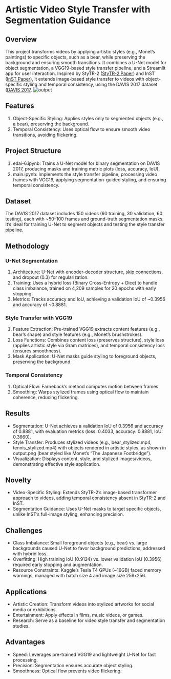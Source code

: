 # Artistic Video Style Transfer with Segmentation Guidance
## Overview
This project transforms videos by applying artistic styles (e.g., Monet’s paintings) to specific objects, such as a bear, while preserving the background and ensuring smooth transitions. It combines a U-Net model for object segmentation, a VGG19-based style transfer pipeline, and a Streamlit app for user interaction. Inspired by StyTR-2 ([StyTR-2 Paper](https://doi.org/10.48550/arXiv.2105.14576)) and InST ([InST Paper](https://doi.org/10.48550/arXiv.2211.13203)), it extends image-based style transfer to videos with object-specific styling and temporal consistency, using the DAVIS 2017 dataset ([DAVIS 2017](https://data.vision.ee.ethz.ch/csergi/share/davis/DAVIS-2017-trainval-480p.zip).
![output](https://github.com/user-attachments/assets/ee8555d1-9917-489b-98eb-18ff7a3c70b5)
## Features
1. Object-Specific Styling: Applies styles only to segmented objects (e.g., a bear), preserving the background.
2. Temporal Consistency: Uses optical flow to ensure smooth video transitions, avoiding flickering.
## Project Structure
1. edai-6.ipynb: Trains a U-Net model for binary segmentation on DAVIS 2017, producing masks and training metric plots (loss, accuracy, IoU).
2. main.ipynb: Implements the style transfer pipeline, processing video frames with VGG19, applying segmentation-guided styling, and ensuring temporal consistency.
## Dataset
The DAVIS 2017 dataset includes 150 videos (60 training, 30 validation, 60 testing), each with ~50–100 frames and ground-truth segmentation masks. It’s ideal for training U-Net to segment objects and testing the style transfer pipeline.
## Methodology
### U-Net Segmentation
1. Architecture: U-Net with encoder-decoder structure, skip connections, and dropout (0.3) for regularization.
2. Training: Uses a hybrid loss (Binary Cross-Entropy + Dice) to handle class imbalance, trained on 4,209 samples for 20 epochs with early stopping.
3. Metrics: Tracks accuracy and IoU, achieving a validation IoU of ~0.3956 and accuracy of ~0.8881.
### Style Transfer with VGG19
1. Feature Extraction: Pre-trained VGG19 extracts content features (e.g., bear’s shape) and style features (e.g., Monet’s brushstrokes).
2. Loss Functions: Combines content loss (preserves structure), style loss (applies artistic style via Gram matrices), and temporal consistency loss (ensures smoothness).
3. Mask Application: U-Net masks guide styling to foreground objects, preserving the background.
### Temporal Consistency
1. Optical Flow: Farneback’s method computes motion between frames.
2. Smoothing: Warps stylized frames using optical flow to maintain coherence, reducing flickering.
## Results
- Segmentation: U-Net achieves a validation IoU of 0.3956 and accuracy of 0.8881, with evaluation metrics (loss: 0.4033, accuracy: 0.8881, IoU: 0.3660).
- Style Transfer: Produces stylized videos (e.g., bear_stylized.mp4, tennis_stylized.mp4) with objects rendered in artistic styles, as shown in output.png (bear styled like Monet’s “The Japanese Footbridge”).
- Visualization: Displays content, style, and stylized images/videos, demonstrating effective style application.
## Novelty
- Video-Specific Styling: Extends StyTR-2’s image-based transformer approach to videos, adding temporal consistency absent in StyTR-2 and InST.
- Segmentation Guidance: Uses U-Net masks to target specific objects, unlike InST’s full-image styling, enhancing precision.
## Challenges
- Class Imbalance: Small foreground objects (e.g., bear) vs. large backgrounds caused U-Net to favor background predictions, addressed with hybrid loss.
- Overfitting: High training IoU (0.9124) vs. lower validation IoU (0.3956) required early stopping and augmentation.
- Resource Constraints: Kaggle’s Tesla T4 GPUs (~16GB) faced memory warnings, managed with batch size 4 and image size 256x256.
## Applications
- Artistic Creation: Transform videos into stylized artworks for social media or exhibitions.
- Entertainment: Apply effects in films, music videos, or games.
- Research: Serve as a baseline for video style transfer and segmentation studies.
## Advantages
- Speed: Leverages pre-trained VGG19 and lightweight U-Net for fast processing.
- Precision: Segmentation ensures accurate object styling.
- Smoothness: Optical flow prevents video flickering.
